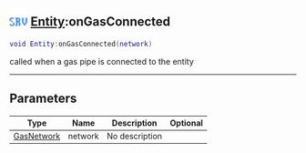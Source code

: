 ## <img src="../../.gitbook/assets/server.png" width="32" height="32" /> [Entity](../entity/README.md):onGasConnected

```lua
void Entity:onGasConnected(network)
```

called when a gas pipe is connected to the entity<br>

-----------------
## Parameters

| Type   | Name | Description | Optional |
| ------ | ---- | ----------- | -------: |
| [GasNetwork](../gasnetwork/README.md) | network | No description |  |
